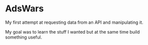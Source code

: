 AdsWars
=======

My first attempt at requesting data from an API and manipulating it. 

My goal was to learn the stuff I wanted but at the same time build something useful.
